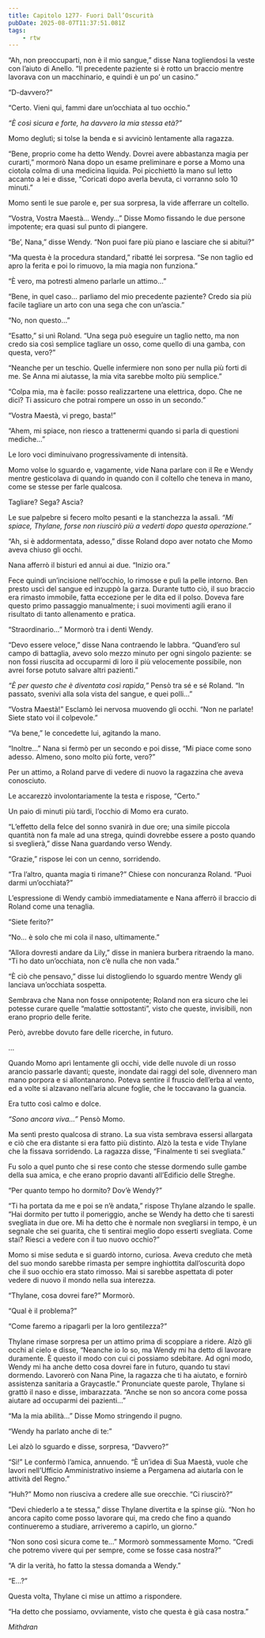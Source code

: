 ```yaml
---
title: Capitolo 1277- Fuori Dall’Oscurità
pubDate: 2025-08-07T11:37:51.081Z
tags:
    - rtw
---
```



“Ah, non preoccuparti, non è il mio sangue,” disse Nana togliendosi la veste con l’aiuto di Anello. “Il precedente paziente si è rotto un braccio mentre lavorava con un macchinario, e quindi è un po’ un casino.”


“D-davvero?”


“Certo. Vieni qui, fammi dare un’occhiata al tuo occhio.”


<em>“È così sicura e forte, ha davvero la mia stessa età?”</em>


Momo deglutì; si tolse la benda e si avvicinò lentamente alla ragazza.


“Bene, proprio come ha detto Wendy. Dovrei avere abbastanza magia per curarti,” mormorò Nana dopo un esame preliminare e porse a Momo una ciotola colma di una medicina liquida. Poi picchiettò la mano sul letto accanto a lei e disse, “Coricati dopo averla bevuta, ci vorranno solo 10 minuti.”


Momo sentì le sue parole e, per sua sorpresa, la vide afferrare un coltello.


“Vostra, Vostra Maestà… Wendy…” Disse Momo fissando le due persone impotente; era quasi sul punto di piangere.


“Be’, Nana,” disse Wendy. “Non puoi fare più piano e lasciare che si abitui?”


“Ma questa è la procedura standard,” ribatté lei sorpresa. “Se non taglio ed apro la ferita e poi lo rimuovo, la mia magia non funziona.”


“È vero, ma potresti almeno parlarle un attimo…”


“Bene, in quel caso… parliamo del mio precedente paziente? Credo sia più facile tagliare un arto con una sega che con un’ascia.”


“No, non questo…”


“Esatto,” si unì Roland. “Una sega può eseguire un taglio netto, ma non credo sia così semplice tagliare un osso, come quello di una gamba, con questa, vero?”


“Neanche per un teschio. Quelle infermiere non sono per nulla più forti di me. Se Anna mi aiutasse, la mia vita sarebbe molto più semplice.”


“Colpa mia, ma è facile: posso realizzartene una elettrica, dopo. Che ne dici? Ti assicuro che potrai rompere un osso in un secondo.”


“Vostra Maestà, vi prego, basta!”


“Ahem, mi spiace, non riesco a trattenermi quando si parla di questioni mediche…”


Le loro voci diminuivano progressivamente di intensità.


Momo volse lo sguardo e, vagamente, vide Nana parlare con il Re e Wendy mentre gesticolava di quando in quando con il coltello che teneva in mano, come se stesse per farle qualcosa.


Tagliare? Sega? Ascia?


Le sue palpebre si fecero molto pesanti e la stanchezza la assalì. <em>“Mi spiace, Thylane, forse non riuscirò più a vederti dopo questa operazione.”</em>


“Ah, si è addormentata, adesso,” disse Roland dopo aver notato che Momo aveva chiuso gli occhi.


Nana afferrò il bisturi ed annuì ai due. “Inizio ora.”


Fece quindi un’incisione nell’occhio, lo rimosse e pulì la pelle intorno. Ben presto uscì del sangue ed inzuppò la garza. Durante tutto ciò, il suo braccio era rimasto immobile, fatta eccezione per le dita ed il polso. Doveva fare questo primo passaggio manualmente; i suoi movimenti agili erano il risultato di tanto allenamento e pratica.


“Straordinario…” Mormorò tra i denti Wendy.


“Devo essere veloce,” disse Nana contraendo le labbra. “Quand’ero sul campo di battaglia, avevo solo mezzo minuto per ogni singolo paziente: se non fossi riuscita ad occuparmi di loro il più velocemente possibile, non avrei forse potuto salvare altri pazienti.”


<em>“È per questo che è diventata così rapida,”</em> Pensò tra sé e sé Roland. “In passato, svenivi alla sola vista del sangue, e quei polli…”


“Vostra Maestà!” Esclamò lei nervosa muovendo gli occhi. “Non ne parlate! Siete stato voi il colpevole.”


“Va bene,” le concedette lui, agitando la mano.


“Inoltre…” Nana si fermò per un secondo e poi disse, “Mi piace come sono adesso. Almeno, sono molto più forte, vero?”


Per un attimo, a Roland parve di vedere di nuovo la ragazzina che aveva conosciuto.


Le accarezzò involontariamente la testa e rispose, “Certo.”


Un paio di minuti più tardi, l’occhio di Momo era curato.


“L’effetto della felce del sonno svanirà in due ore; una simile piccola quantità non fa male ad una strega, quindi dovrebbe essere a posto quando si sveglierà,” disse Nana guardando verso Wendy.


“Grazie,” rispose lei con un cenno, sorridendo.


“Tra l’altro, quanta magia ti rimane?” Chiese con noncuranza Roland. “Puoi darmi un’occhiata?”


L’espressione di Wendy cambiò immediatamente e Nana afferrò il braccio di Roland come una tenaglia.


“Siete ferito?”


“No… è solo che mi cola il naso, ultimamente.”


“Allora dovresti andare da Lily,” disse in maniera burbera ritraendo la mano. “Ti ho dato un’occhiata, non c’è nulla che non vada.”


“È ciò che pensavo,” disse lui distogliendo lo sguardo mentre Wendy gli lanciava un’occhiata sospetta.


Sembrava che Nana non fosse onnipotente; Roland non era sicuro che lei potesse curare quelle “malattie sottostanti”, visto che queste, invisibili, non erano proprio delle ferite.


Però, avrebbe dovuto fare delle ricerche, in futuro.


…


Quando Momo aprì lentamente gli occhi, vide delle nuvole di un rosso arancio passarle davanti; queste, inondate dai raggi del sole, divennero man mano porpora e si allontanarono. Poteva sentire il fruscio dell’erba al vento, ed a volte si alzavano nell’aria alcune foglie, che le toccavano la guancia.


Era tutto così calmo e dolce.


<em>“Sono ancora viva…”</em> Pensò Momo.


Ma sentì presto qualcosa di strano. La sua vista sembrava essersi allargata e ciò che era distante si era fatto più distinto. Alzò la testa e vide Thylane che la fissava sorridendo. La ragazza disse, “Finalmente ti sei svegliata.”


Fu solo a quel punto che si rese conto che stesse dormendo sulle gambe della sua amica, e che erano proprio davanti all’Edificio delle Streghe.


“Per quanto tempo ho dormito? Dov’è Wendy?”


“Ti ha portata da me e poi se n’è andata,” rispose Thylane alzando le spalle. “Hai dormito per tutto il pomeriggio, anche se Wendy ha detto che ti saresti svegliata in due ore. Mi ha detto che è normale non svegliarsi in tempo, è un segnale che sei guarita, che ti sentirai meglio dopo esserti svegliata. Come stai? Riesci a vedere con il tuo nuovo occhio?”


Momo si mise seduta e si guardò intorno, curiosa. Aveva creduto che metà del suo mondo sarebbe rimasta per sempre inghiottita dall’oscurità dopo che il suo occhio era stato rimosso. Mai si sarebbe aspettata di poter vedere di nuovo il mondo nella sua interezza.


“Thylane, cosa dovrei fare?” Mormorò.


“Qual è il problema?”


“Come faremo a ripagarli per la loro gentilezza?”


Thylane rimase sorpresa per un attimo prima di scoppiare a ridere. Alzò gli occhi al cielo e disse, “Neanche io lo so, ma Wendy mi ha detto di lavorare duramente. È questo il modo con cui ci possiamo sdebitare. Ad ogni modo, Wendy mi ha anche detto cosa dovrei fare in futuro, quando tu stavi dormendo. Lavorerò con Nana Pine, la ragazza che ti ha aiutato, e fornirò assistenza sanitaria a Graycastle.” Pronunciate queste parole, Thylane si grattò il naso e disse, imbarazzata. “Anche se non so ancora come possa aiutare ad occuparmi dei pazienti…”


“Ma la mia abilità…” Disse Momo stringendo il pugno.


“Wendy ha parlato anche di te:”


Lei alzò lo sguardo e disse, sorpresa, “Davvero?”


“Sì!” Le confermò l’amica, annuendo. “È un’idea di Sua Maestà, vuole che lavori nell’Ufficio Amministrativo insieme a Pergamena ad aiutarla con le attività del Regno.”


“Huh?” Momo non riusciva a credere alle sue orecchie. “Ci riuscirò?”


“Devi chiederlo a te stessa,” disse Thylane divertita e la spinse giù. “Non ho ancora capito come posso lavorare qui, ma credo che fino a quando continueremo a studiare, arriveremo a capirlo, un giorno.”


“Non sono così sicura come te…” Mormorò sommessamente Momo. “Credi che potremo vivere qui per sempre, come se fosse casa nostra?”


“A dir la verità, ho fatto la stessa domanda a Wendy.”


“E…?”


Questa volta, Thylane ci mise un attimo a rispondere.


“Ha detto che possiamo, ovviamente, visto che questa è già casa nostra.”






<em>Mithdran </em>
                                


                                



